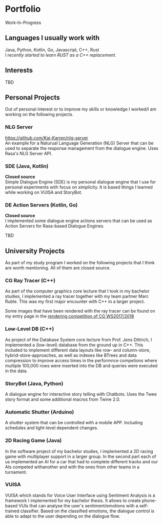 # Portfolio
Work-In-Progress

## Languages I usually work with
Java, Python, Kotlin, Go, Javascript, C++, Rust </br>
_I recently started to learn RUST as a C++ replacement._

## Interests
TBD

## Personal Projects
Out of personal interest or to improve my skills or knowledge I worked/I am working on the following projects.

### NLG Server
https://github.com/Kai-Karren/nlg-server </br>
An example for a Naturual Language Generation (NLG) Server that can be used to separate the response management from the dialogue engine.
Uses Rasa's NLG Server API.

### SDE (Java, Kotlin)
**Closed source**</br>
Simple Dialogue Engine (SDE) is my personal dialogue engine that I use for personal experiments with focus on simplicity. It is based things I learned while working on VUISA and StoryBot.

### DE Action Servers (Kotlin, Go)
**Closed source**</br>
I implemented some dialogue engine actions servers that can be used as Action Servers for Rasa-based Dialogue Engines.

TBD

## University Projects
As part of my study program I worked on the following projects that I think are worth mentioning.
All of them are closed source.

### CG Ray Tracer (C++)
As part of the computer graphics core lecture that I took in my bachelor studies, I implemented a ray tracer together with my team partner Marc Ruble.
This was my first major encounter with C++ in a larger project. 

Some images that have been rendered with the ray tracer can be found on my entry page in the [rendering competition of CG WS2017/2018](https://graphics.cg.uni-saarland.de/courses/cg1-2017/RC/Karren_web/)

### Low-Level DB (C++)
As project of the Database System core lecture from Prof. Jens Dittrich, I implemented a (low-level) database from the ground up in C++. This included to implement different data layouts like row- and column-store, hybrid-store-approaches, as well as indexes like BTrees and data compression to improve access times in the performnce competions where multiple 100,000 rows were inserted into the DB and queries were executed in the data.

### StoryBot (Java, Python)
A dialogue engine for interactive story telling with Chatbots. Uses the Twee story format and some additional macros from Twine 2.0.

### Automatic Shutter (Arduino)
A shutter system that can be controlled with a mobile APP. Including schedules and light-level dependent changes.

### 2D Racing Game (Java)
In the software project of my bachelor studies, I implemented a 2D racing game with multiplayer support in a larger group. In the second part each of us implemented an AI for a car that had to complete different tracks and our AIs competed withanother and with the ones from other teams in a turnament.

### VUISA
VUISA which stands for Voice User Interface using Sentiment Analysis is a framework I implemented for my bachelor thesis. It allows to create phone-based VUIs that can analyse the user's sentiment/emotions with a self-trained classifier. Based on the classified emotions, the dialogue control is able to adapt to the user depending on the dialogue flow.

